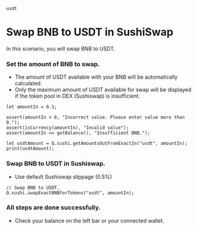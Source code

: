 ```meta-Currency
usdt
```

# Swap BNB to USDT in SushiSwap

In this scenario, you will swap BNB to USDT.

### Set the amount of BNB to swap.

- The amount of USDT available with your BNB will be automatically calculated.
- Only the maximum amount of USDT available for swap will be displayed if the token pool in DEX (Sushiswap) is insufficient.

```input-Dynamic BNB
let amountIn = 0.1;
```

```input-Verify
assert(amountIn > 0, "Incorrect value. Please enter value more than 0.");
assert(isCurrency(amountIn), "Invalid value");
assert(amountIn <= getBalance(), "Insufficient BNB.");
```

```output-Dynamic USDT
let usdtAmount = Q.sushi.getAmountsOutFromExactIn("usdt", amountIn);
print(usdtAmount);
```

### Swap BNB to USDT in Sushiswap.

- Use default Sushiswap slippage (0.5%)

```taster
// Swap BNB to USDT.
Q.sushi.swapExactBNBForTokens("usdt", amountIn);
```

### All steps are done successfully.

- Check your balance on the left bar or your connected wallet.
